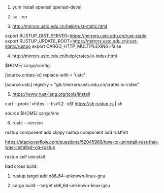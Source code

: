 1. yum install openssl openssl-devel

2. su - op

3. http://mirrors.ustc.edu.cn/help/rust-static.html

export RUSTUP_DIST_SERVER=https://mirrors.ustc.edu.cn/rust-static
export RUSTUP_UPDATE_ROOT=https://mirrors.ustc.edu.cn/rust-static/rustup
export CARGO_HTTP_MULTIPLEXING=false


4. http://mirrors.ustc.edu.cn/help/crates.io-index.html

$HOME/.cargo/config

[source.crates-io]
replace-with = 'ustc'

[source.ustc]
registry = "git://mirrors.ustc.edu.cn/crates.io-index"


5. https://www.rust-lang.org/tools/install

curl --proto '=https' --tlsv1.2 -sSf https://sh.rustup.rs | sh

source $HOME/.cargo/env


6. rustc --version

rustup component add clippy
rustup component add rustfmt





https://stackoverflow.com/questions/52045966/how-to-uninstall-rust-that-was-installed-via-rustup

rustup self uninstall





bad cross build:
1. rustup target add x86_64-unknown-linux-gnu

2. cargo build --target x86_64-unknown-linux-gnu